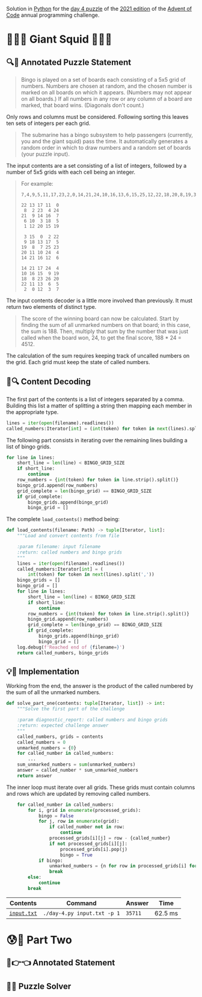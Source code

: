 Solution in [Python][py] for the [day 4 puzzle][aoc-2021-4] of the [2021 edition][aoc-2021] of the [Advent of Code][aoc] annual programming challenge.

# 🎄🌟🌟 Giant Squid 🎄🌟🌟

## 🔍📖 Annotated Puzzle Statement

> Bingo is played on a set of boards each consisting of a 5x5 grid of numbers. Numbers are chosen at random, and the chosen number is marked on all boards on which it appears. (Numbers may not appear on all boards.) If all numbers in any row or any column of a board are marked, that board wins. (Diagonals don't count.)

Only rows and columns must be considered. Following sorting this leaves ten sets of integers per each grid. 

> The submarine has a bingo subsystem to help passengers (currently, you and the giant squid) pass the time. It automatically generates a random order in which to draw numbers and a random set of boards (your puzzle input).

The input contents are a set consisting of a list of integers, followed by a number of 5x5 grids with each cell being an integer.

> For example:
> ```
> 7,4,9,5,11,17,23,2,0,14,21,24,10,16,13,6,15,25,12,22,18,20,8,19,3,26,1
> 
> 22 13 17 11  0
>  8  2 23  4 24
> 21  9 14 16  7
>  6 10  3 18  5
>  1 12 20 15 19
> 
>  3 15  0  2 22
>  9 18 13 17  5
> 19  8  7 25 23
> 20 11 10 24  4
> 14 21 16 12  6
> 
> 14 21 17 24  4
> 10 16 15  9 19
> 18  8 23 26 20
> 22 11 13  6  5
>  2  0 12  3  7
> ```

The input contents decoder is a little more involved than previously. It must return two elements of distinct type.

> The score of the winning board can now be calculated. Start by finding the sum of all unmarked numbers on that board; in this case, the sum is 188. Then, multiply that sum by the number that was just called when the board won, 24, to get the final score, 188 * 24 = 4512.

The calculation of the sum requires keeping track of uncalled numbers on the grid. Each grid must keep the state of called numbers.

## 💾🔍 Content Decoding

The first part of the contents is a list of integers separated by a comma. Building this list a matter of splitting a string then mapping each member in the appropriate type.

```python
lines = iter(open(filename).readlines())
called_numbers:Iterator[int] = (int(token) for token in next(lines).split(','))
```

The following part consists in iterating over the remaining lines building a list of bingo grids.

```python
for line in lines:
    short_line = len(line) < BINGO_GRID_SIZE
    if short_line:
        continue
    row_numbers = {int(token) for token in line.strip().split()}
    bingo_grid.append(row_numbers)
    grid_complete = len(bingo_grid) == BINGO_GRID_SIZE
    if grid_complete:
        bingo_grids.append(bingo_grid)
        bingo_grid = []
```

The complete `load_contents()` method being:

```python
def load_contents(filename: Path) -> tuple[Iterator, list]:
    """Load and convert contents from file

    :param filename: input filename
    :return: called numbers and bingo grids
    """
    lines = iter(open(filename).readlines())
    called_numbers:Iterator[int] = (
        int(token) for token in next(lines).split(','))
    bingo_grids = []
    bingo_grid = []
    for line in lines:
        short_line = len(line) < BINGO_GRID_SIZE
        if short_line:
            continue
        row_numbers = {int(token) for token in line.strip().split()}
        bingo_grid.append(row_numbers)
        grid_complete = len(bingo_grid) == BINGO_GRID_SIZE
        if grid_complete:
            bingo_grids.append(bingo_grid)
            bingo_grid = []
    log.debug(f'Reached end of {filename=}')
    return called_numbers, bingo_grids
```

## 💡🙋 Implementation

Working from the end, the answer is the product of the called numbered by the sum of all the unmarked numbers.

```python
def solve_part_one(contents: tuple[Iterator, list]) -> int:
    """Solve the first part of the challenge

    :param diagnostic_report: called numbers and bingo grids
    :return: expected challenge answer
    """
    called_numbers, grids = contents
    called_numbers = 0
    unmarked_numbers = {0}
    for called_number in called_numbers:
        ...
    sum_unmarked_numbers = sum(unmarked_numbers)
    answer = called_number * sum_unmarked_numbers
    return answer
```

The inner loop must iterate over all grids. These grids must contain columns and rows which are updated by removing called numbers.

```python
    for called_number in called_numbers:
        for i, grid in enumerate(processed_grids):
            bingo = False
            for j, row in enumerate(grid):
                if called_number not in row:
                    continue
                processed_grids[i][j] = row - {called_number}
                if not processed_grids[i][j]:
                    processed_grids[i].pop(j)
                    bingo = True
            if bingo:
                unmarked_numbers = {n for row in processed_grids[i] for n in row}
                break
        else:
            continue
        break
```


Contents | Command | Answer | Time
--- | --- | --- | ---
[`input.txt`](./input.txt) | `./day-4.py input.txt -p 1` | `35711` | 62.5 ms

# 😰🙅 Part Two

## 🥺👉👈 Annotated Statement


## 🤔🤯 Puzzle Solver

[aoc]: https://adventofcode.com/
[aoc-2021]: https://adventofcode.com/2021/
[aoc-2021-4]: https://adventofcode.com/2021/day/4
[py]: https://docs.python.org/3/

[py-argparse]: https://docs.python.org/3/library/argparse.html
[py-cmath]: https://docs.python.org/3/library/cmath.html
[py-copy]: https://docs.python.org/3/library/copy.html
[py-counter]: https://docs.python.org/3/library/collections.html#collections.Counter
[py-decimal]: https://docs.python.org/3/library/decimal.html
[py-dict]: https://docs.python.org/3/tutorial/datastructures.html#dictionaries
[py-exit]: https://docs.python.org/3/library/sys.html?highlight=sys%20exit#sys.exit
[py-fractions]: https://docs.python.org/3/library/fractions.html
[py-generator]: https://docs.python.org/3/library/stdtypes.html#generator-types
[py-int]: https://docs.python.org/3/library/functions.html#int
[py-json-load]: https://docs.python.org/3/library/json.html#json.load
[py-iterator]: https://docs.python.org/3/reference/expressions.html#yield-expressions
[py-itertools]: https://docs.python.org/3/library/itertools.html
[py-itertools-permutations]: https://docs.python.org/3/library/itertools.html#itertools.permutations
[py-list]: https://docs.python.org/3/library/stdtypes.html#list
[py-main]: https://docs.python.org/3/library/__main__.html
[py-math]: https://docs.python.org/3/library/math.html
[py-math-comb]: https://docs.python.org/3/library/math.html#math.comb
[py-map]: https://docs.python.org/3/library/functions.html#map
[py-name]: https://docs.python.org/3/library/stdtypes.html#definition.__name__
[py-open]: https://docs.python.org/3/library/functions.html#open
[py-linesep]: https://docs.python.org/3/library/os.html#os.linesep
[py-read]: https://docs.python.org/3/library/io.html#io.TextIOBase.read
[py-return]: https://docs.python.org/3/reference/simple_stmts.html#the-return-statement
[py-set]: https://docs.python.org/3/library/stdtypes.html#set
[py-sn]: https://docs.python.org/3/library/types.html#types.SimpleNamespace
[py-split]: https://docs.python.org/3/library/stdtypes.html?highlight=strip#str.split
[py-string]: https://docs.python.org/3/library/stdtypes.html#textseq
[py-strip]: https://docs.python.org/3/library/stdtypes.html?highlight=strip#str.strip
[py-sum]: https://docs.python.org/3/library/functions.html#sum
[py-tuple]: https://docs.python.org/3/library/stdtypes.html#tuple
[py-zip]: https://docs.python.org/3/library/functions.html#zip
